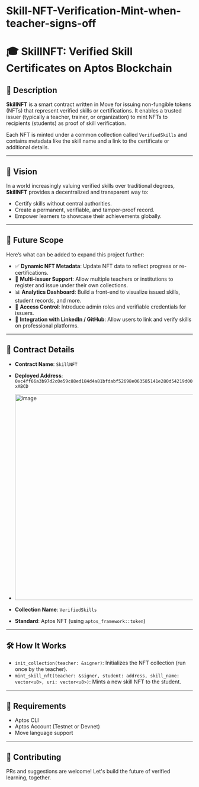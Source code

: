 # Skill-NFT-Verification-Mint-when-teacher-signs-off
# 🎓 SkillNFT: Verified Skill Certificates on Aptos Blockchain

## 📜 Description

**SkillNFT** is a smart contract written in Move for issuing non-fungible tokens (NFTs) that represent verified skills or certifications. It enables a trusted issuer (typically a teacher, trainer, or organization) to mint NFTs to recipients (students) as proof of skill verification.

Each NFT is minted under a common collection called `VerifiedSkills` and contains metadata like the skill name and a link to the certificate or additional details.

---

## 🌟 Vision

In a world increasingly valuing verified skills over traditional degrees, **SkillNFT** provides a decentralized and transparent way to:

- Certify skills without central authorities.
- Create a permanent, verifiable, and tamper-proof record.
- Empower learners to showcase their achievements globally.

---

## 🚀 Future Scope

Here’s what can be added to expand this project further:

- ✅ **Dynamic NFT Metadata**: Update NFT data to reflect progress or re-certifications.
- 🏢 **Multi-issuer Support**: Allow multiple teachers or institutions to register and issue under their own collections.
- 📊 **Analytics Dashboard**: Build a front-end to visualize issued skills, student records, and more.
- 🔐 **Access Control**: Introduce admin roles and verifiable credentials for issuers.
- 🔗 **Integration with LinkedIn / GitHub**: Allow users to link and verify skills on professional platforms.

---

## 📄 Contract Details

- **Contract Name**: `SkillNFT`
- **Deployed Address**: `0xc4ff66a3b97d2c0e59c88ed184d4a81bfdabf52698e063585141e280d54219d00xABCD`
- <img width="878" height="556" alt="image" src="https://github.com/user-attachments/assets/19e017ca-a2a3-4d27-abcf-f683430e7ea3" />

- **Collection Name**: `VerifiedSkills`
- **Standard**: Aptos NFT (using `aptos_framework::token`)

---

## 🛠 How It Works

- `init_collection(teacher: &signer)`: Initializes the NFT collection (run once by the teacher).
- `mint_skill_nft(teacher: &signer, student: address, skill_name: vector<u8>, uri: vector<u8>)`: Mints a new skill NFT to the student.

---

## 🧪 Requirements

- Aptos CLI
- Aptos Account (Testnet or Devnet)
- Move language support

---

## 🤝 Contributing

PRs and suggestions are welcome! Let's build the future of verified learning, together.

